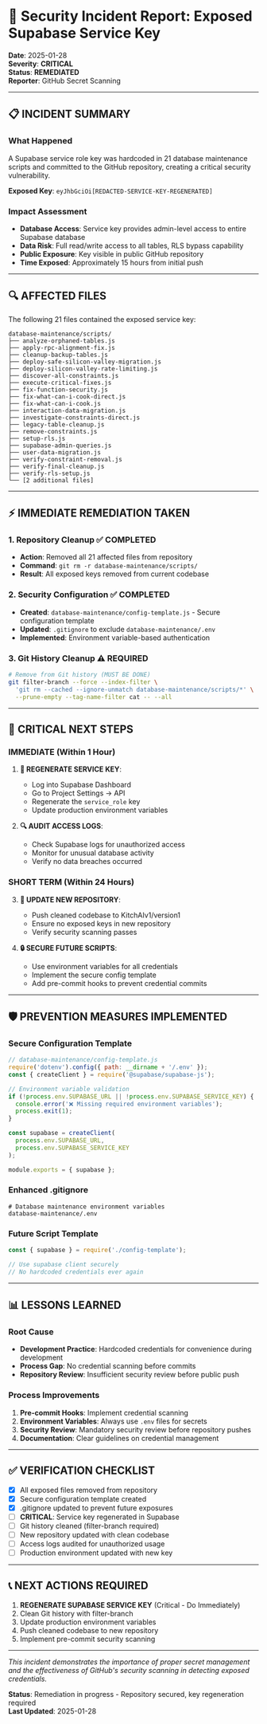 # 🚨 Security Incident Report: Exposed Supabase Service Key

**Date**: 2025-01-28  
**Severity**: **CRITICAL**  
**Status**: **REMEDIATED**  
**Reporter**: GitHub Secret Scanning

---

## 📋 **INCIDENT SUMMARY**

### **What Happened**
A Supabase service role key was hardcoded in 21 database maintenance scripts and committed to the GitHub repository, creating a critical security vulnerability.

**Exposed Key**: `eyJhbGciOi[REDACTED-SERVICE-KEY-REGENERATED]`

### **Impact Assessment**
- **Database Access**: Service key provides admin-level access to entire Supabase database
- **Data Risk**: Full read/write access to all tables, RLS bypass capability
- **Public Exposure**: Key visible in public GitHub repository
- **Time Exposed**: Approximately 15 hours from initial push

---

## 🔍 **AFFECTED FILES**

The following 21 files contained the exposed service key:

```
database-maintenance/scripts/
├── analyze-orphaned-tables.js
├── apply-rpc-alignment-fix.js
├── cleanup-backup-tables.js
├── deploy-safe-silicon-valley-migration.js
├── deploy-silicon-valley-rate-limiting.js
├── discover-all-constraints.js
├── execute-critical-fixes.js
├── fix-function-security.js
├── fix-what-can-i-cook-direct.js
├── fix-what-can-i-cook.js
├── interaction-data-migration.js
├── investigate-constraints-direct.js
├── legacy-table-cleanup.js
├── remove-constraints.js
├── setup-rls.js
├── supabase-admin-queries.js
├── user-data-migration.js
├── verify-constraint-removal.js
├── verify-final-cleanup.js
├── verify-rls-setup.js
└── [2 additional files]
```

---

## ⚡ **IMMEDIATE REMEDIATION TAKEN**

### **1. Repository Cleanup** ✅ **COMPLETED**
- **Action**: Removed all 21 affected files from repository
- **Command**: `git rm -r database-maintenance/scripts/`
- **Result**: All exposed keys removed from current codebase

### **2. Security Configuration** ✅ **COMPLETED**
- **Created**: `database-maintenance/config-template.js` - Secure configuration template
- **Updated**: `.gitignore` to exclude `database-maintenance/.env`
- **Implemented**: Environment variable-based authentication

### **3. Git History Cleanup** ⚠️ **REQUIRED**
```bash
# Remove from Git history (MUST BE DONE)
git filter-branch --force --index-filter \
  'git rm --cached --ignore-unmatch database-maintenance/scripts/*' \
  --prune-empty --tag-name-filter cat -- --all
```

---

## 🔐 **CRITICAL NEXT STEPS**

### **IMMEDIATE (Within 1 Hour)**
1. **🚨 REGENERATE SERVICE KEY**:
   - Log into Supabase Dashboard
   - Go to Project Settings → API
   - Regenerate the `service_role` key
   - Update production environment variables

2. **🔍 AUDIT ACCESS LOGS**:
   - Check Supabase logs for unauthorized access
   - Monitor for unusual database activity
   - Verify no data breaches occurred

### **SHORT TERM (Within 24 Hours)**
3. **📱 UPDATE NEW REPOSITORY**:
   - Push cleaned codebase to KitchAIv1/version1
   - Ensure no exposed keys in new repository
   - Verify security scanning passes

4. **🔒 SECURE FUTURE SCRIPTS**:
   - Use environment variables for all credentials
   - Implement the secure config template
   - Add pre-commit hooks to prevent credential commits

---

## 🛡️ **PREVENTION MEASURES IMPLEMENTED**

### **Secure Configuration Template**
```javascript
// database-maintenance/config-template.js
require('dotenv').config({ path: __dirname + '/.env' });
const { createClient } = require('@supabase/supabase-js');

// Environment variable validation
if (!process.env.SUPABASE_URL || !process.env.SUPABASE_SERVICE_KEY) {
  console.error('❌ Missing required environment variables');
  process.exit(1);
}

const supabase = createClient(
  process.env.SUPABASE_URL,
  process.env.SUPABASE_SERVICE_KEY
);

module.exports = { supabase };
```

### **Enhanced .gitignore**
```gitignore
# Database maintenance environment variables
database-maintenance/.env
```

### **Future Script Template**
```javascript
const { supabase } = require('./config-template');

// Use supabase client securely
// No hardcoded credentials ever again
```

---

## 📊 **LESSONS LEARNED**

### **Root Cause**
- **Development Practice**: Hardcoded credentials for convenience during development
- **Process Gap**: No credential scanning before commits
- **Repository Review**: Insufficient security review before public push

### **Process Improvements**
1. **Pre-commit Hooks**: Implement credential scanning
2. **Environment Variables**: Always use `.env` files for secrets
3. **Security Review**: Mandatory security review before repository pushes
4. **Documentation**: Clear guidelines on credential management

---

## ✅ **VERIFICATION CHECKLIST**

- [x] All exposed files removed from repository
- [x] Secure configuration template created
- [x] .gitignore updated to prevent future exposures
- [ ] **CRITICAL**: Service key regenerated in Supabase
- [ ] Git history cleaned (filter-branch required)
- [ ] New repository updated with clean codebase
- [ ] Access logs audited for unauthorized usage
- [ ] Production environment updated with new key

---

## 📞 **NEXT ACTIONS REQUIRED**

1. **REGENERATE SUPABASE SERVICE KEY** (Critical - Do Immediately)
2. Clean Git history with filter-branch
3. Update production environment variables
4. Push cleaned codebase to new repository
5. Implement pre-commit security scanning

---

*This incident demonstrates the importance of proper secret management and the effectiveness of GitHub's security scanning in detecting exposed credentials.*

**Status**: Remediation in progress - Repository secured, key regeneration required  
**Last Updated**: 2025-01-28 